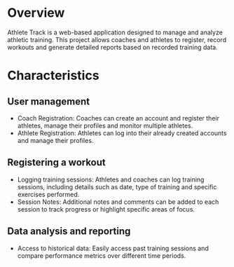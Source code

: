 # Overview
Athlete Track is a web-based application designed to manage and analyze athletic training. This project allows coaches and athletes to register, record workouts and generate detailed reports based on recorded training data.

# Characteristics
## User management
- Coach Registration: Coaches can create an account and register their athletes, manage their profiles and monitor multiple athletes.
- Athlete Registration: Athletes can log into their already created accounts and manage their profiles.
## Registering a workout
- Logging training sessions: Athletes and coaches can log training sessions, including details such as date, type of training and specific exercises performed.
- Session Notes: Additional notes and comments can be added to each session to track progress or highlight specific areas of focus.
## Data analysis and reporting
- Access to historical data: Easily access past training sessions and compare performance metrics over different time periods.


